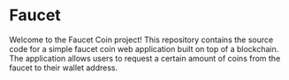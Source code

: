 # Faucet
 Welcome to the Faucet Coin project! This repository contains the source code for a simple faucet coin web application built on top of a blockchain. The application allows users to request a certain amount of coins from the faucet to their wallet address.
